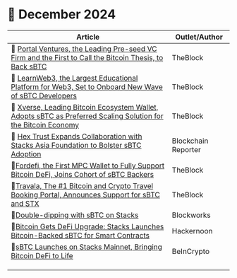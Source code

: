 # 🔸 December 2024

| Article                                                                                                                                                                                                                                                          | Outlet/Author       |
| ---------------------------------------------------------------------------------------------------------------------------------------------------------------------------------------------------------------------------------------------------------------- | ------------------- |
| 🧡 [Portal Ventures, the Leading Pre-seed VC Firm and the First to Call the Bitcoin Thesis, to Back sBTC](https://www.theblock.co/post/329292/portal-ventures-the-leading-pre-seed-vc-firm-and-the-first-to-call-the-bitcoin-thesis-to-back-sbtc?ref=stacksblog) | TheBlock            |
| 🧡 [LearnWeb3, the Largest Educational Platform for Web3, Set to Onboard New Wave of sBTC Developers](https://www.theblock.co/post/330037/learnweb3-the-largest-educational-platform-for-web3-set-to-onboard-new-wave-of-sbtc-developers)                        | TheBlock            |
| 🧡 [Xverse, Leading Bitcoin Ecosystem Wallet, Adopts sBTC as Preferred Scaling Solution for the Bitcoin Economy](https://www.theblock.co/post/330649/xverse-leading-bitcoin-ecosystem-wallet-adopts-sbtc-as-preferred-scaling-solution-for-the-bitcoin-economy)  | TheBlock            |
| 🧡 [Hex Trust Expands Collaboration with Stacks Asia Foundation to Bolster sBTC Adoption](https://blockchainreporter.net/hex-trust-expands-collaboration-with-stacks-asia-foundation-to-bolster-sbtc-adoption/)                                                  | Blockchain Reporter |
| 🧡[Fordefi, the First MPC Wallet to Fully Support Bitcoin DeFi, Joins Cohort of sBTC Backers](https://www.theblock.co/post/331016/fordefi-the-first-mpc-wallet-to-fully-support-bitcoin-defi-joins-cohort-of-sbtc-backers)                                       | TheBlock            |
| 🧡[Travala, The #1 Bitcoin and Crypto Travel Booking Portal, Announces Support for sBTC and STX](https://www.theblock.co/post/331020/travala-the-1-bitcoin-and-crypto-travel-booking-portal-announces-support-for-sbtc-and-stx)                                  | TheBlock            |
| 🧡[Double-dipping with sBTC on Stacks](https://blockworks.co/news/stacks-sbtc-double-dipping)                                                                                                                                                                    | Blockworks          |
| 🧡[Bitcoin Gets DeFi Upgrade: Stacks Launches Bitcoin-Backed sBTC for Smart Contracts](https://hackernoon.com/bitcoin-gets-defi-upgrade-stacks-launches-bitcoin-backed-sbtc-for-smart-contracts)                                                                 | Hackernoon          |
| 🧡[sBTC Launches on Stacks Mainnet, Bringing Bitcoin DeFi to Life](https://beincrypto.com/sbtc-launches-on-stacks-mainnet/)                                                                                                                                      | BeInCrypto          |
|                                                                                                                                                                                                                                                                  |                     |
|                                                                                                                                                                                                                                                                  |                     |
|                                                                                                                                                                                                                                                                  |                     |
